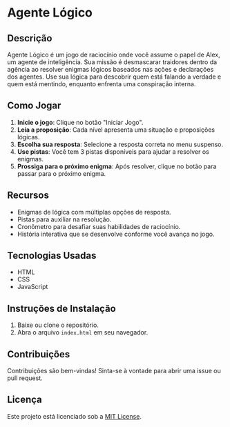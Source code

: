 # Agente Lógico

## Descrição
Agente Lógico é um jogo de raciocínio onde você assume o papel de Alex, um agente de inteligência. Sua missão é desmascarar traidores dentro da agência ao resolver enigmas lógicos baseados nas ações e declarações dos agentes. Use sua lógica para descobrir quem está falando a verdade e quem está mentindo, enquanto enfrenta uma conspiração interna.

## Como Jogar
1. **Inicie o jogo**: Clique no botão "Iniciar Jogo".
2. **Leia a proposição**: Cada nível apresenta uma situação e proposições lógicas.
3. **Escolha sua resposta**: Selecione a resposta correta no menu suspenso.
4. **Use pistas**: Você tem 3 pistas disponíveis para ajudar a resolver os enigmas.
5. **Prossiga para o próximo enigma**: Após resolver, clique no botão para passar para o próximo enigma.

## Recursos
- Enigmas de lógica com múltiplas opções de resposta.
- Pistas para auxiliar na resolução.
- Cronômetro para desafiar suas habilidades de raciocínio.
- História interativa que se desenvolve conforme você avança no jogo.

## Tecnologias Usadas
- HTML
- CSS
- JavaScript

## Instruções de Instalação
1. Baixe ou clone o repositório.
2. Abra o arquivo `index.html` em seu navegador.

## Contribuições
Contribuições são bem-vindas! Sinta-se à vontade para abrir uma issue ou pull request.

## Licença
Este projeto está licenciado sob a [MIT License](LICENSE).

